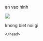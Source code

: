 <!DOCTYPE html>
<html lang= "tin">
   <head>
    <meta charset="UTF-8" />
    <title>vua li don</title>
    <head>
        <div>
            <p>an vao hinh</p>
            <a href="https://www.youtube.com/watch?v=dQw4w9WgXcQ" target="_blank" ><img src="https://scontent.fsgn2-5.fna.fbcdn.net/v/t39.30808-6/288675046_4899763610146908_6539620199944144926_n.jpg?stp=dst-jpg_s1080x2048&_nc_cat=102&ccb=1-7&_nc_sid=730e14&_nc_ohc=87T_LM7TU2kAX_S06Mf&_nc_ht=scontent.fsgn2-5.fna&oh=00_AT-NjebCkwFHGSrNYKyfewBpwbN2OSmcyhH-UQI6udu5eA&oe=62BD0253"/></a>
        </div>
        <p>khong biet noi gi</p>

    </head>
</html>

